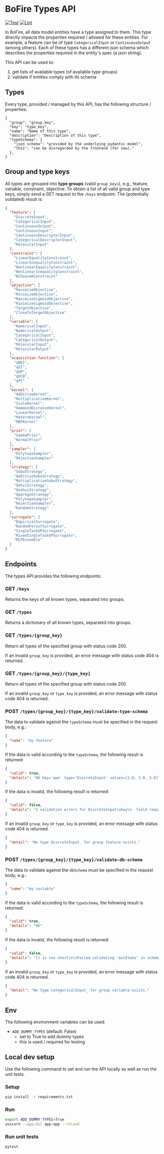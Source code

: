 # BoFire Types API

[![Test](https://github.com/experimental-design/bofire-types-api/workflows/Tests/badge.svg)](https://github.com/experimental-design/bofire-types-api/actions?query=workflow%3ATests)
[![Lint](https://github.com/experimental-design/bofire-types-api/workflows/Lint/badge.svg)](https://github.com/experimental-design/bofire-types-api/actions?query=workflow%3ALint)


In BoFire, all data model entities have a type assigned to them. This type directly impacts the properties required / allowed for these entities. For example, a feature can be of type `CategoricalInput` or `ContinuousOutput` (among others). Each of these types has a different json schema which describes the properties required in the entity's spec (a json string).

This API can be used to:

1. get lists of available types (of available type groups)
2. validate if entities comply with its schema


## Types

Every type, provided / managed by this API, has the following structure / properties:

```
{
  "group": "group_key",
  "key": "type_key",
  "name": "Name of this type",
  "description": "Description of this type",
  "typeSchema": {
  	"json schema": "provided by the underlying pydantic model",
  	"this": "can be disregarded by the frontend (for now)."
  },
}
```

## Group and type keys

All types are grouped into **type groups** (valid `group_keys`), e.g., feature, variable, constraint, objective. To obtain a list of all valid group and type keys, simply send a GET request to the `/keys` endpoint. The (potentially outdated) result is:

```json
{
  "feature": [
    "DiscreteInput",
    "CategoricalInput",
    "ContinuousOutput",
    "ContinuousInput",
    "ContinuousDescriptorInput",
    "CategoricalDescriptorInput",
    "MolecularInput"
  ],
  "constraint": [
    "LinearEqualityConstraint",
    "LinearInequalityConstraint",
    "NonlinearEqualityConstraint",
    "NonlinearInequalityConstraint",
    "NChooseKConstraint"
  ],
  "objective": [
    "MaximizeObjective",
    "MinimizeObjective",
    "MaximizeSigmoidObjective",
    "MinimizeSigmoidObjective",
    "TargetObjective",
    "CloseToTargetObjective"
  ],
  "variable": [
    "NumericalInput",
    "NumericalOutput",
    "CategoricalInput",
    "CategoricalOutput",
    "MolecularInput",
    "MolecularOutput"
  ],
  "acquisition-function": [
    "qNEI",
    "qEI",
    "qSR",
    "qUCB",
    "qPI"
  ],
  "kernel": [
    "AdditiveKernel",
    "MultiplicativeKernel",
    "ScaleKernel",
    "HammondDistanceKernel",
    "LinearKernel",
    "MaternKernel",
    "RBFKernel"
  ],
  "prior": [
    "GammaPrior",
    "NormalPrior"
  ],
  "sampler": [
    "PolytopeSampler",
    "RejectionSampler"
  ],
  "strategy": [
    "SoboStrategy",
    "AdditiveSoboStrategy",
    "MultiplicativeSoboStrategy",
    "QehviStrategy",
    "QnehviStrategy",
    "QparegoStrategy",
    "PolytopeSampler",
    "RejectionSampler",
    "RandomStrategy"
  ],
  "surrogate": [
    "EmpiricalSurrogate",
    "RandomForestSurrogate",
    "SingleTaskGPSurrogate",
    "MixedSingleTaskGPSurrogate",
    "MLPEnsemble"
  ]
}
```


## Endpoints

The types API provides the following endpoints:

### GET `/keys`

Returns the keys of all known types, separated into groups.

### GET `/types`

Returns a dictionary of all known types, separated into groups.

### GET `/types/{group_key}`

Return all types of the specified group with status code 200.

If an invalid `group_key` is provided, an error message with status code 404 is returned.

### GET `/types/{group_key}/{type_key}`

Return all types of the specified group with status code 200.

If an invalid `group_key` or `type_key` is provided, an error message with status code 404 is returned.

### POST `/types/{group_key}/{type_key}/validate-type-schema`

The data to validate against the `typeSchema` must be specified in the request body, e.g.:

```json
{
  "name": "my feature"
}
```

If the data is valid according to the `typeSchema`, the following result is returned:

```json
{
  "valid": true,
  "details": "OK key='qwe' type='DiscreteInput' values=[1.0, 2.0, 3.0]"
}
```

If the data is invalid, the following result is returned:

```json
{
  "valid": false,
  "details": "2 validation errors for DiscreteInput\nkey\n  field required (type=value_error.missing)\nvalues\n  field required (type=value_error.missing)"
}
```

If an invalid `group_key` or `type_key` is provided, an error message with status code 404 is returned.

```json
{
  "detail": "No type DiscreteInput_ for group feature exists."
}
```

### POST `/types/{group_key}/{type_key}/validate-db-schema`

The data to validate against the `dbSchema` must be specified in the request body, e.g.:

```json
{
  "name": "my variable"
}
```

If the data is valid according to the `typeSchema`, the following result is returned:

```json
{
  "valid": true,
  "details": "OK"
}
```

If the data is invalid, the following result is returned:

```json
{
  "valid": false,
  "details": "[] is too short\n\nFailed validating 'minItems' in schema['properties']['categories']:\n    {'items': {'$ref': '#/definitions/Category'},\n     'minItems': 1,\n     'title': 'Categories',\n     'type': 'array'}\n\nOn instance['categories']:\n    []"
}
```

If an invalid `group_key` or `type_key` is provided, an error message with status code 404 is returned.

```json
{
  "detail": "No type CategoricalInput_ for group variable exists."
}
```



## Env

The following environment variables can be used:

- `ADD_DUMMY_TYPES` (default: False)
  - set to True to add dummy types
  - this is used / required for testing

## Local dev setup

Use the following command to set and run the API locally as well as run the unit tests.

### Setup

```bash
pip install -r requirements.txt
```

### Run

```bash
export ADD_DUMMY_TYPES=True
uvicorn --app-dir app:app --reload
```

### Run unit tests

```bash
pytest
```
